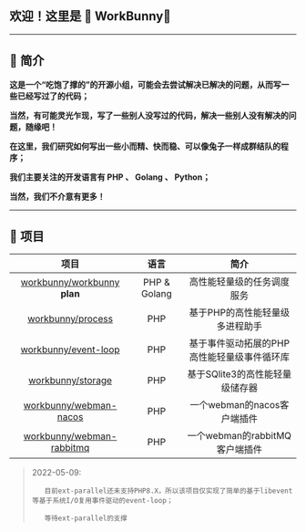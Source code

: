 ## 欢迎！这里是 🐰 WorkBunny👋

---
## 🐰 简介

**这是一个“吃饱了撑的”的开源小组，可能会去尝试解决已解决的问题，从而写一些已经写过了的代码；**

**当然，有可能灵光乍现，写了一些别人没写过的代码，解决一些别人没有解决的问题，随缘吧！**

**在这里，我们研究如何写出一些小而精、快而稳、可以像兔子一样成群结队的程序；**

**我们主要关注的开发语言有 PHP 、 Golang 、 Python；**

**当然，我们不介意有更多！**

---

## 🐰 项目

|项目|语言|简介|
|:---:|:---:|:---:|
|[workbunny/workbunny](https://github.com/workbunny/workbunny) **plan**|PHP & Golang|高性能轻量级的任务调度服务|
|[workbunny/process](https://github.com/workbunny/process)|PHP|基于PHP的高性能轻量级多进程助手|
|[workbunny/event-loop](https://github.com/workbunny/event-loop)|PHP|基于事件驱动拓展的PHP高性能轻量级事件循环库|
|[workbunny/storage](https://github.com/workbunny/storage)|PHP|基于SQlite3的高性能轻量级储存器|
|[workbunny/webman-nacos](https://github.com/workbunny/webman-nacos)|PHP|一个webman的nacos客户端插件|
|[workbunny/webman-rabbitmq](https://github.com/workbunny/webman-rabbitmq)|PHP|一个webman的rabbitMQ客户端插件|

> 2022-05-09:
>
>        目前ext-parallel还未支持PHP8.X，所以该项目仅实现了简单的基于libevent等基于系统I/O复用事件驱动的event-loop；
>
>        等待ext-parallel的支撑

